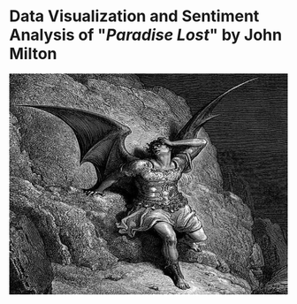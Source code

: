 # Data Visualization and Sentiment Analysis of "*Paradise Lost*" by John Milton

<img src="assets/dore_satan.jpg" width="900" height="400">
